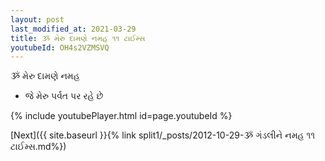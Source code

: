 ```yaml
---
layout: post
last_modified_at: 2021-03-29
title: ૐ મેરુ દામણે નમહ ૧૧ ટાઈમ્સ
youtubeId: OH4s2VZMSVQ
---
```

 
 
 ૐ મેરુ દામણે નમહ  
 
 -  જે મેરુ પર્વત પર રહે છે 
 
  
 
  
 
 
 
 
 
 


{% include youtubePlayer.html id=page.youtubeId %}
 
[Next]({{ site.baseurl }}{% link  split1/_posts/2012-10-29-ૐ ગંડલીને નમહ ૧૧ ટાઈમ્સ.md%})
 
